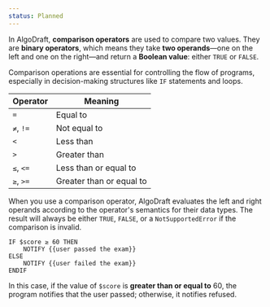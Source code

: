 ```yaml
---
status: Planned
---
```

In AlgoDraft, **comparison operators** are used to compare two values. They are **binary operators**, which means they take **two operands**—one on the left and one on the right—and return a **Boolean value**: either `TRUE` or `FALSE`.

Comparison operations are essential for controlling the flow of programs, especially in decision-making structures like `IF` statements and loops.

| Operator  | Meaning                  |
| --------- | ------------------------ |
| `=`       | Equal to                 |
| `≠`, `!=` | Not equal to             |
| `<`       | Less than                |
| `>`       | Greater than             |
| `≤`, `<=` | Less than or equal to    |
| `≥`, `>=` | Greater than or equal to |

When you use a comparison operator, AlgoDraft evaluates the left and right operands according to the operator's semantics for their data types. The result will always be either `TRUE`, `FALSE`, or a `NotSupportedError` if the comparison is invalid.

```
IF $score ≥ 60 THEN
    NOTIFY {{user passed the exam}}
ELSE
    NOTIFY {{user failed the exam}}
ENDIF
```

In this case, if the value of `$score` is **greater than or equal to** 60, the program notifies that the user passed; otherwise, it notifies refused.
